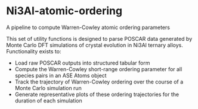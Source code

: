 # Ni3Al-atomic-ordering
A pipeline to compute Warren-Cowley atomic ordering parameters 

This set of utility functions is designed to parse POSCAR data generated by Monte Carlo DFT simulations of crystal evolution in Ni3Al ternary alloys. Functionality exists to:
* Load raw POSCAR outputs into structured tabular form
* Compute the Warren-Cowley short-range ordering parameter for all species pairs in an ASE Atoms object
* Track the trajectory of Warren-Cowley ordering over the course of a Monte Carlo simulation run
* Generate representative plots of these ordering trajectories for the duration of each simulation
